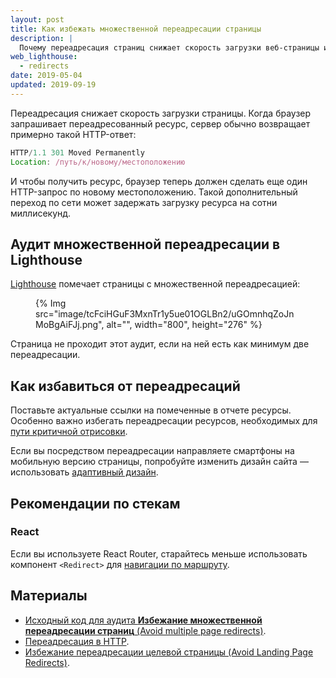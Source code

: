 ```yaml
---
layout: post
title: Как избежать множественной переадресации страницы
description: |
  Почему переадресация страниц снижает скорость загрузки веб-страницы и как этого избежать.
web_lighthouse:
  - redirects
date: 2019-05-04
updated: 2019-09-19
---
```


Переадресация снижает скорость загрузки страницы.
Когда браузер запрашивает переадресованный ресурс,
сервер обычно возвращает примерно такой HTTP-ответ:

```js
HTTP/1.1 301 Moved Permanently
Location: /путь/к/новому/местоположению
```

И чтобы получить ресурс, браузер теперь должен сделать еще один HTTP-запрос
по новому местоположению.
Такой дополнительный переход по сети может задержать
загрузку ресурса на сотни миллисекунд.

## Аудит множественной переадресации в Lighthouse

[Lighthouse](https://developers.google.com/web/tools/lighthouse/)
помечает страницы с множественной переадресацией:

<figure>
  {% Img src="image/tcFciHGuF3MxnTr1y5ue01OGLBn2/uGOmnhqZoJnMoBgAiFJj.png", alt="", width="800", height="276" %}
</figure>

Страница не проходит этот аудит, если на ней есть как минимум две переадресации.

## Как избавиться от переадресаций

Поставьте актуальные ссылки
на помеченные в отчете ресурсы.
Особенно важно избегать переадресации ресурсов,
необходимых для [пути критичной отрисовки](/critical-rendering-path/).

Если вы посредством переадресации направляете смартфоны на мобильную версию
страницы, попробуйте изменить дизайн сайта —
использовать [адаптивный дизайн](/responsive-web-design-basics/).

## Рекомендации по стекам

### React

Если вы используете React Router, старайтесь меньше использовать компонент `<Redirect>`
для [навигации по маршруту](https://reacttraining.com/react-router/web/api/Redirect).

## Материалы

- [Исходный код для аудита **Избежание множественной переадресации страниц** (Avoid multiple page redirects)](https://github.com/GoogleChrome/lighthouse/blob/master/lighthouse-core/audits/redirects.js).
- [Переадресация в HTTP](https://developer.mozilla.org/docs/Web/HTTP/Redirections).
- [Избежание переадресации целевой страницы (Avoid Landing Page Redirects)](https://developers.google.com/speed/docs/insights/AvoidRedirects).